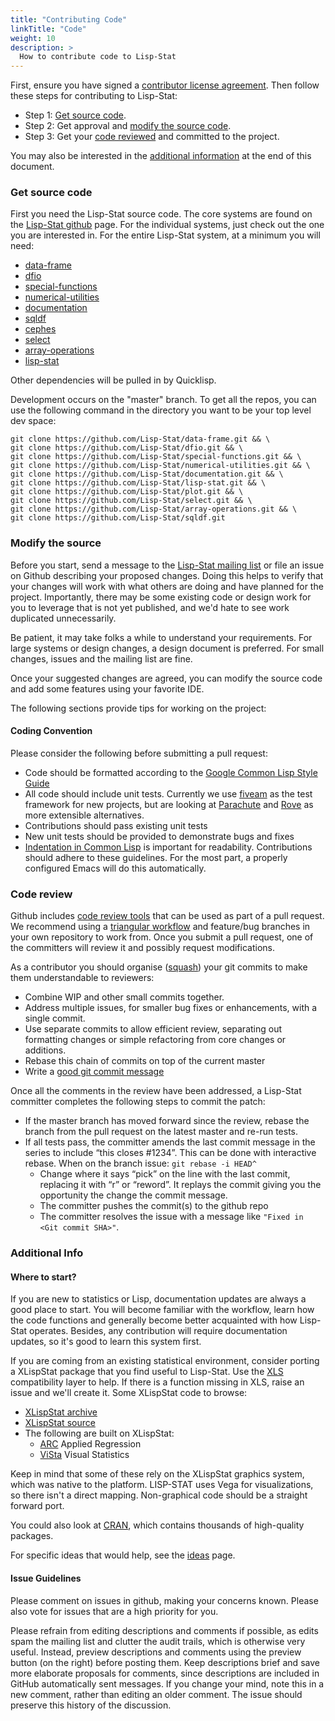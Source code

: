 ```yaml
---
title: "Contributing Code"
linkTitle: "Code"
weight: 10
description: >
  How to contribute code to Lisp-Stat
---
```


First, ensure you have signed a [contributor license
agreement](/docs/contributing/#contributor-license-agreement). Then
follow these steps for contributing to Lisp-Stat:

- Step 1: [Get source code](#get-source-code).
- Step 2: Get approval and [modify the source code](#modify-the-source).
- Step 3: Get your [code reviewed](#code-review) and committed to the project.

You may also be interested in the [additional
information](#additional-info) at the end of this document.

### Get source code

First you need the Lisp-Stat source code. The core systems are found
on the [Lisp-Stat github](https://github.com/Lisp-Stat) page. For the
individual systems, just check out the one you are interested in. For
the entire Lisp-Stat system, at a minimum you will need:

- [data-frame](https://github.com/Lisp-Stat/data-frame)
- [dfio](https://github.com/Lisp-Stat/dfio)
- [special-functions](https://github.com/Lisp-Stat/special-functions)
- [numerical-utilities](https://github.com/Lisp-Stat/numerical-utilities)
- [documentation](https://github.com/Lisp-Stat/documentation)
- [sqldf](https://github.com/Lisp-Stat/sqldf)
- [cephes](https://github.com/Lisp-Stat/cephes.cl)
- [select](https://github.com/Lisp-Stat/select)
- [array-operations](https://github.com/Lisp-Stat/array-operations)
- [lisp-stat](https://github.com/Lisp-Stat/lisp-stat)

Other dependencies will be pulled in by Quicklisp.

Development occurs on the "master" branch. To get all the repos, you
can use the following command in the directory you want to be your top
level dev space:


```shell
git clone https://github.com/Lisp-Stat/data-frame.git && \
git clone https://github.com/Lisp-Stat/dfio.git && \
git clone https://github.com/Lisp-Stat/special-functions.git && \
git clone https://github.com/Lisp-Stat/numerical-utilities.git && \
git clone https://github.com/Lisp-Stat/documentation.git && \
git clone https://github.com/Lisp-Stat/lisp-stat.git && \
git clone https://github.com/Lisp-Stat/plot.git && \
git clone https://github.com/Lisp-Stat/select.git && \
git clone https://github.com/Lisp-Stat/array-operations.git && \
git clone https://github.com/Lisp-Stat/sqldf.git
```

### Modify the source

Before you start, send a message to the [Lisp-Stat mailing
list](https://groups.google.com/g/lisp-stat) or file an issue on
Github describing your proposed changes.  Doing this helps to verify
that your changes will work with what others are doing and have
planned for the project.  Importantly, there may be some existing code
or design work for you to leverage that is not yet published, and we'd
hate to see work duplicated unnecessarily.

Be patient, it may take folks a while to understand your
requirements. For large systems or design changes, a design document
is preferred. For small changes, issues and the mailing list are fine.


Once your suggested changes are agreed, you can modify the source code
and add some features using your favorite IDE.

The following sections provide tips for working on the project:

#### Coding Convention

Please consider the following before submitting a pull request:

- Code should be formatted according to the [Google Common Lisp Style Guide](https://google.github.io/styleguide/lispguide.xml)
- All code should include unit tests. Currently we use [fiveam](https://github.com/lispci/fiveam) as the test framework for new projects, but are looking at [Parachute](https://github.com/Shinmera/parachute) and [Rove](https://github.com/fukamachi/rove) as more extensible alternatives.
- Contributions should pass existing unit tests
- New unit tests should be provided to demonstrate bugs and fixes
- [Indentation in Common Lisp](https://dept-info.labri.fr/~idurand/enseignement/lst-info/PFS/Common/Strandh-Tutorial/indentation.html) is important for readability. Contributions should adhere to these guidelines. For the most part, a properly configured Emacs will do this automatically.

### Code review

Github includes [code review
tools](https://github.com/features/code-review/) that can be used as
part of a pull request. We recommend using a [triangular
workflow](https://gist.github.com/anjohnson/8994c95ab2a06f7d2339) and
feature/bug branches in your own repository to work from. Once you
submit a pull request, one of the committers will review it and
possibly request modifications.

As a contributor you should organise
([squash](https://www.git-tower.com/learn/git/faq/git-squash/)) your
git commits to make them understandable to reviewers:

* Combine WIP and other small commits together.
* Address multiple issues, for smaller bug fixes or enhancements, with a single commit.
* Use separate commits to allow efficient review, separating out formatting changes or simple refactoring from core changes or additions.
* Rebase this chain of commits on top of the current master
* Write a [good git commit message](https://chris.beams.io/posts/git-commit/)

Once all the comments in the review have been addressed, a Lisp-Stat committer  completes the following steps to commit the patch:
* If the master branch has moved forward since the review, rebase the branch from the pull request on the latest master and re-run tests.
* If all tests pass, the committer amends the last commit message in the series to include “this closes #1234”. This can be done with interactive rebase. When on the branch issue: `git rebase -i HEAD^`
  * Change where it says “pick” on the line with the last commit, replacing it with “r” or “reword”. It replays the commit giving you the opportunity the change the commit message.
  * The committer pushes the commit(s) to the github repo
  * The committer resolves the issue with a message like `"Fixed in <Git commit SHA>"`.

### Additional Info

#### Where to start?

If you are new to statistics or Lisp, documentation updates are always
a good place to start. You will become familiar with the workflow,
learn how the code functions and generally become better acquainted
with how Lisp-Stat operates. Besides, any contribution will require
documentation updates, so it's good to learn this system first.

If you are coming from an existing statistical environment, consider
porting a XLispStat package that you find useful to Lisp-Stat.  Use
the [XLS](https://github.com/Lisp-Stat/XLS-compat) compatibility layer to
help.  If there is a function missing in XLS, raise an issue and we'll
create it. Some XLispStat code to browse:

* [XLispStat archive](https://github.com/Lisp-Stat/xls-archive)
* [XLispStat source](https://github.com/jhbadger/xlispstat)
* The following are built on XLispStat:
  * [ARC](http://www.stat.umn.edu/arc/) Applied Regression
  * [ViSta](http://www.visualstats.org/) Visual Statistics

Keep in mind that some of these rely on the XLispStat graphics
system, which was native to the platform. LISP-STAT uses Vega for
visualizations, so there isn't a direct mapping. Non-graphical code
should be a straight forward port.

You could also look at [CRAN](https://cran.r-project.org/), which
contains thousands of high-quality packages.

For specific ideas that would help, see the
[ideas](/docs/contributing/ideas) page.

#### Issue Guidelines

Please comment on issues in github, making your concerns known. Please
also vote for issues that are a high priority for you.

Please refrain from editing descriptions and comments if possible, as
edits spam the mailing list and clutter the audit trails, which is
otherwise very useful. Instead, preview descriptions and comments
using the preview button (on the right) before posting them. Keep
descriptions brief and save more elaborate proposals for comments,
since descriptions are included in GitHub automatically sent
messages. If you change your mind, note this in a new comment, rather
than editing an older comment. The issue should preserve this history
of the discussion.

